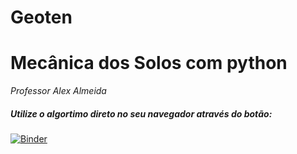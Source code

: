 # Geoten
# Mecânica dos Solos com python
_Professor Alex Almeida_

##### Utilize o algortimo direto no seu navegador através do botão:

[![Binder](https://mybinder.org/badge_logo.svg)](https://mybinder.org/v2/gh/alexeldorado/Geoten/HEAD)

